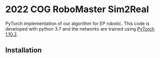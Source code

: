 # 2022 COG RoboMaster Sim2Real
PyTorch implementation of our algorithm for EP robotic. 
This code is developed with python 3.7 and the networks are trained using [PyTorch 1.10.2](https://github.com/pytorch/pytorch).

## Installation

